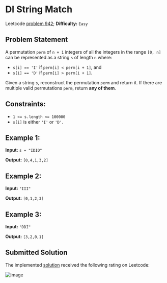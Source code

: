 # DI String Match

Leetcode [problem 942](https://leetcode.com/problems/di-string-match/); **Difficulty:** `Easy`

## Problem Statement

A permutation `perm` of `n + 1` integers of all the integers in the range `[0, n]` can be represented as a string `s` of length `n` where:

- `s[i] == 'I'` if `perm[i] < perm[i + 1]`, and
- `s[i] == 'D'` if `perm[i] > perm[i + 1]`.

Given a string `s`, reconstruct the permutation `perm` and return it. If there are multiple valid permutations `perm`, return **any of them**.

## Constraints:

- `1 <= s.length <= 100000`
- `s[i]` is either `'I'` or `'D'`.

## Example 1:

**Input:** `s = "IDID"`

**Output:** `[0,4,1,3,2]`

## Example 2:

**Input:** `"III"`

**Output:** `[0,1,2,3]`

## Example 3:

**Input:** `"DDI"`

**Output:** `[3,2,0,1]`

## Submitted Solution

The implemented [solution](solution.cpp) received the following rating on Leetcode:

![image](https://user-images.githubusercontent.com/33619581/122651530-c433c400-d139-11eb-96a6-ebe8a74d33cd.png)
